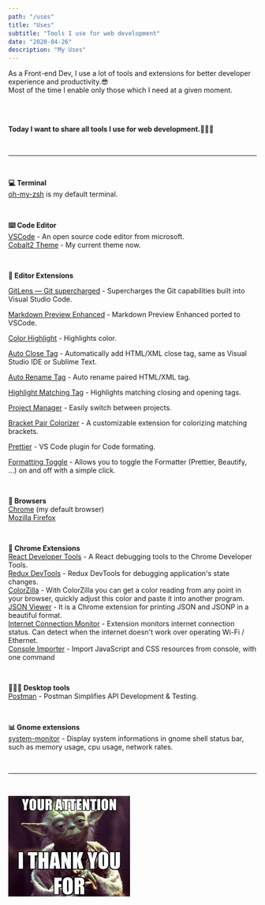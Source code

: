 ```yaml
---
path: "/uses"
title: "Uses"
subtitle: "Tools I use for web development"
date: "2020-04-26"
description: "My Uses"
---
```


As a Front-end Dev, I use a lot of tools and extensions for better developer experience and productivity.😎
<br>
Most of the time I enable only those which I need at a given moment.

<br><br>

**Today I want to share all tools I use for web development.💁🏻‍♂️**

<br>
<hr>
<br>

**💻 Terminal**<br>
[oh-my-zsh](https://ohmyz.sh/) is my default terminal.

<br>

**⌨️ Code Editor**<br>
[VSCode](https://code.visualstudio.com/) - An open source code editor from microsoft.<br>
[Cobalt2 Theme](https://github.com/wesbos/cobalt2) - My current theme now.

<br>

**🔧 Editor Extensions**<br>

[GitLens — Git supercharged](https://marketplace.visualstudio.com/items?itemName=eamodio.gitlens) - Supercharges the Git capabilities built into Visual Studio Code.

[Markdown Preview Enhanced](https://marketplace.visualstudio.com/items?itemName=shd101wyy.markdown-preview-enhanced) - Markdown Preview Enhanced ported to VSCode.

[Color Highlight](https://marketplace.visualstudio.com/items?itemName=naumovs.color-highlight) - Highlights color.

[Auto Close Tag](https://marketplace.visualstudio.com/items?itemName=formulahendry.auto-close-tag) - Automatically add HTML/XML close tag, same as Visual Studio IDE or Sublime Text.

[Auto Rename Tag](https://marketplace.visualstudio.com/items?itemName=formulahendry.auto-rename-tag) - Auto rename paired HTML/XML tag.

[Highlight Matching Tag](https://marketplace.visualstudio.com/items?itemName=vincaslt.highlight-matching-tag) - Highlights matching closing and opening tags.

[Project Manager](https://marketplace.visualstudio.com/items?itemName=alefragnani.project-manager) - Easily switch between projects.

[Bracket Pair Colorizer](https://marketplace.visualstudio.com/items?itemName=CoenraadS.bracket-pair-colorizer) - A customizable extension for colorizing matching brackets.

[Prettier](https://marketplace.visualstudio.com/items?itemName=esbenp.prettier-vscode) - VS Code plugin for Code formating.

[Formatting Toggle](https://marketplace.visualstudio.com/items?itemName=tombonnike.vscode-status-bar-format-toggle) - Allows you to toggle the Formatter (Prettier, Beautify, …) on and off with a simple click.

<br>

**🎉 Browsers**<br>
[Chrome](https://www.google.com/chrome/) (my default browser)<br>
[Mozilla Firefox](https://www.mozilla.org/en-US/firefox/new/) <br>

<br>

**🔩 Chrome Extensions**<br>
[React Developer Tools](https://chrome.google.com/webstore/detail/react-developer-tools/fmkadmapgofadopljbjfkapdkoienihi) - A React debugging tools to the Chrome Developer Tools.<br>
[Redux DevTools](https://chrome.google.com/webstore/detail/redux-devtools/lmhkpmbekcpmknklioeibfkpmmfibljd?hl=en) - Redux DevTools for debugging application's state changes.<br>
[ColorZilla](https://www.colorzilla.com/chrome/) - With ColorZilla you can get a color reading from any point in your browser, quickly adjust this color and paste it into another program.<br>
[JSON Viewer](https://chrome.google.com/webstore/detail/json-viewer/gbmdgpbipfallnflgajpaliibnhdgobh) - It is a Chrome extension for printing JSON and JSONP in a beautiful format.<br>
[Internet Connection Monitor](https://chrome.google.com/webstore/detail/internet-connection-monit/hgccfdagfbilbdbkgmfdmmdfmjjoakfo) - Extension monitors internet connection status. Can detect when the internet doesn't work over operating Wi-Fi / Ethernet.<br>
[Console Importer](https://chrome.google.com/webstore/detail/console-importer/hgajpakhafplebkdljleajgbpdmplhie?hl=en) - Import JavaScript and CSS resources from console, with one command<br>

<br>

**👨🏻‍💻 Desktop tools**<br>
[Postman](https://www.getpostman.com/) - Postman Simplifies API Development & Testing.

<br>

**📊 Gnome extensions**<br>
[system-monitor](https://extensions.gnome.org/extension/120/system-monitor/) - Display system informations in gnome shell status bar, such as memory usage, cpu usage, network rates.

<br>
<hr>
<br>

![Thank You](./thank-you.jpg)
